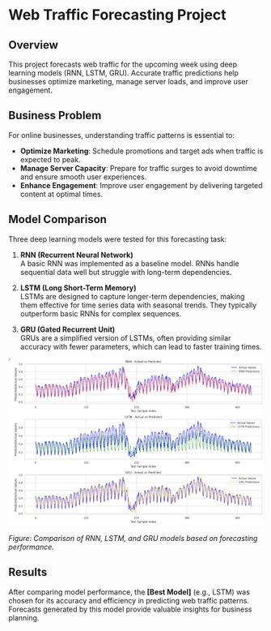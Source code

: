 # Web Traffic Forecasting Project

## Overview

This project forecasts web traffic for the upcoming week using deep learning models (RNN, LSTM, GRU). Accurate traffic predictions help businesses optimize marketing, manage server loads, and improve user engagement.

## Business Problem

For online businesses, understanding traffic patterns is essential to:

- **Optimize Marketing**: Schedule promotions and target ads when traffic is expected to peak.
- **Manage Server Capacity**: Prepare for traffic surges to avoid downtime and ensure smooth user experiences.
- **Enhance Engagement**: Improve user engagement by delivering targeted content at optimal times.

## Model Comparison

Three deep learning models were tested for this forecasting task:

1. **RNN (Recurrent Neural Network)**  
   A basic RNN was implemented as a baseline model. RNNs handle sequential data well but struggle with long-term dependencies.

2. **LSTM (Long Short-Term Memory)**  
   LSTMs are designed to capture longer-term dependencies, making them effective for time series data with seasonal trends. They typically outperform basic RNNs for complex sequences.

3. **GRU (Gated Recurrent Unit)**  
   GRUs are a simplified version of LSTMs, often providing similar accuracy with fewer parameters, which can lead to faster training times.

![Model Comparison](images/Model_comparsion.png)

*Figure: Comparison of RNN, LSTM, and GRU models based on forecasting performance.*

## Results

After comparing model performance, the **[Best Model]** (e.g., LSTM) was chosen for its accuracy and efficiency in predicting web traffic patterns. Forecasts generated by this model provide valuable insights for business planning.

